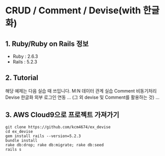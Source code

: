# CRUD / Comment / Devise(with 한글화)

## 1. Ruby/Ruby on Rails 정보
* Ruby : 2.6.3
* Rails : 5.2.3

## 2. Tutorial
해당 예제는 다음 실습 때 쓰입니다.
    M:N 데이터 관계 실습
    Comment 비동기처리
    Devise 한글화
    외부 로그인 연동
    ... (그 외 devise 및 Comment를 활용하는 것) ...

## 3. AWS Cloud9으로 프로젝트 가져가기

    git clone https://github.com/kcm4674/ex_devise
    cd ex_devise
    gem install rails --version=5.2.3
    bundle install
    rake db:drop; rake db:migrate; rake db:seed
    rails s
